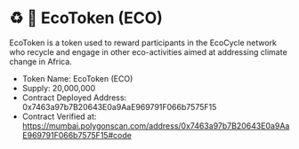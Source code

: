 # :recycle: :seedling: EcoToken (ECO)

EcoToken is a token used to reward participants in the EcoCycle network who recycle and engage in other eco-activities aimed at addressing climate change in Africa.

- Token Name: EcoToken (ECO)
- Supply: 20,000,000
- Contract Deployed Address: 0x7463a97b7B20643E0a9AaE969791F066b7575F15
- Contract Verified at: https://mumbai.polygonscan.com/address/0x7463a97b7B20643E0a9AaE969791F066b7575F15#code
